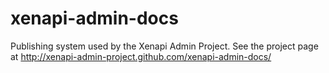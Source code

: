 xenapi-admin-docs
================
Publishing system used by the Xenapi Admin Project. See the project page at http://xenapi-admin-project.github.com/xenapi-admin-docs/
